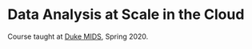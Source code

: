 # Data Analysis at Scale in the Cloud
Course taught at [Duke MIDS](https://datascience.duke.edu/noah-gift), Spring 2020.
